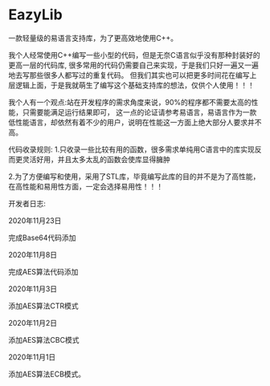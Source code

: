 # EazyLib

一款轻量级的易语言支持库，为了更高效地使用C++。



我个人经常使用C++编写一些小型的代码，但是无奈C语言似乎没有那种封装好的更高一层的代码库,
很多常用的代码仍需要自己来实现，于是我们只好一遍又一遍地去写那些很多人都写过的重复代码。
但我们其实也可以把更多时间花在编写上层逻辑上面，于是我就萌生了编写这个基础支持库的想法，仅供个人使用！！！



我个人有一个观点:站在开发程序的需求角度来说，90%的程序都不需要太高的性能，只需要能满足运行结果即可，
这一点的论证请参考易语言，易语言作为一款低性能语言，却依然有着不少的用户，说明在性能这一方面上绝大部分人要求并不高。



代码收录规则:
1.只收录一些比较有用的函数，很多需求单纯用C语言中的库实现反而更灵活好用，并且太多太乱的函数会使库显得臃肿



2.为了方便编写和使用，采用了STL库，毕竟编写此库的目的并不是为了高性能，在高性能和易用性方面，一定会选择易用性！！！





开发者日志:

2020年11月23日

完成Base64代码添加



2020年11月8日

完成AES算法代码添加



2020年11月3日

添加AES算法CTR模式



2020年11月2日

添加AES算法CBC模式



2020年11月1日

添加AES算法ECB模式。

